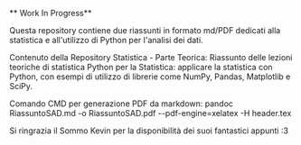 ** Work In Progress**

Questa repository contiene due riassunti in formato md/PDF dedicati alla statistica e all'utilizzo di Python per l'analisi dei dati.

Contenuto della Repository
Statistica - Parte Teorica: Riassunto delle lezioni teoriche di statistica
Python per la Statistica: applicare la statistica con Python, con esempi di utilizzo di librerie come NumPy, Pandas, Matplotlib e SciPy.

Comando CMD per generazione PDF da markdown:
pandoc RiassuntoSAD.md -o RiassuntoSAD.pdf --pdf-engine=xelatex -H header.tex

Si ringrazia il Sommo Kevin per la disponibilità dei suoi fantastici appunti :3 
